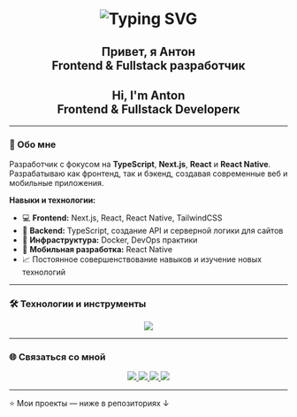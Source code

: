 <h1 align="center">
  <img src="https://readme-typing-svg.herokuapp.com?font=Fira+Code&size=28&duration=3000&pause=1000&color=2E97F7&center=true&vCenter=true&width=600&lines=Hi,+i`m+Anton+👋;Frontend+and+Fullstack+developer" alt="Typing SVG" />
</h1>

<h2 align="center">Привет, я Антон <br/>
Frontend & Fullstack разработчик</h2>

<h2 align="center">Hi, I'm Anton <br/>
Frontend & Fullstack Developerк</h2>


---

### 🚀 Обо мне
Разработчик с фокусом на **TypeScript**, **Next.js**, **React** и **React Native**. Разрабатываю как фронтенд, так и бэкенд, создавая современные веб и мобильные приложения.

**Навыки и технологии:**
- 💻 **Frontend:** Next.js, React, React Native, TailwindCSS
- 🔧 **Backend:** TypeScript, создание API и серверной логики для сайтов
- 🐳 **Инфраструктура:** Docker, DevOps практики
- 📱 **Мобильная разработка:** React Native
- 📈 Постоянное совершенствование навыков и изучение новых технологий

---

### 🛠️ Технологии и инструменты

<p align="center">
  <img src="https://skillicons.dev/icons?i=ts,js,react,next,tailwind,nodejs,express,postgres,docker,git,github,vscode" />
</p>

---

### 🌐 Связаться со мной
<p align="center">
  <a href="https://t.me/shirobokov_a">
    <img src="https://img.shields.io/badge/Telegram-2CA5E0?style=for-the-badge&logo=telegram&logoColor=white"/>
  </a>
  <a href="https://discordapp.com/users/636184756794687490/">
    <img src="https://img.shields.io/badge/Discord-5865F2?style=for-the-badge&logo=discord&logoColor=white"/>
  </a>
  <a href="https://www.instagram.com/shirobokov.aa/?igsh=b2x1Z3l5MW40dm5p&utm_source=qr#">
    <img src="https://img.shields.io/badge/Instagram-E4405F?style=for-the-badge&logo=instagram&logoColor=white"/>
  </a>
  <a href="https://www.facebook.com/people/Anton-Sh/pfbid02cDxCUKpfzwwbhZp9mCumFaf3QjLAngJMQToe2NKw2Qk9jjucEjKWKWhhWRSRGN6jl/">
    <img src="https://img.shields.io/badge/Facebook-1877F2?style=for-the-badge&logo=facebook&logoColor=white"/>
  </a>
</p>

---

⭐️ Мои проекты — ниже в репозиториях ↓
